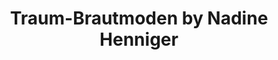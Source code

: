 ---
title: "Traum-Brautmoden by Nadine Henniger"
url: /plauen/traum-brautmoden-by-nadine-henniger/
shop: Kleidung
---